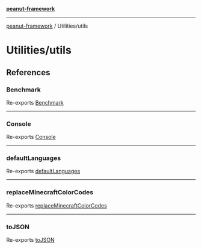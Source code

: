 [**peanut-framework**](../../README.md)

***

[peanut-framework](../../modules.md) / Utilities/utils

# Utilities/utils

## References

### Benchmark

Re-exports [Benchmark](../Common/benchmark/classes/Benchmark.md)

***

### Console

Re-exports [Console](../Console/console/classes/Console.md)

***

### defaultLanguages

Re-exports [defaultLanguages](../Minecraft/Language/default/variables/defaultLanguages.md)

***

### replaceMinecraftColorCodes

Re-exports [replaceMinecraftColorCodes](../Console/colors/functions/replaceMinecraftColorCodes.md)

***

### toJSON

Re-exports [toJSON](../Common/json/classes/toJSON.md)

